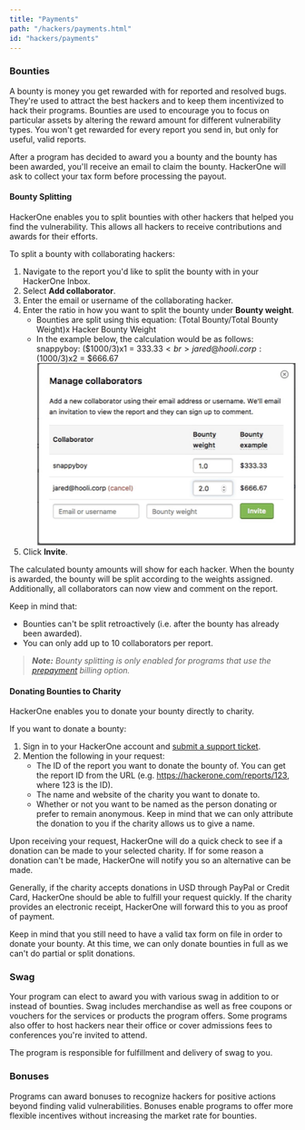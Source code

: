 ```yaml
---
title: "Payments"
path: "/hackers/payments.html"
id: "hackers/payments"
---
```


<style>
.contents {
  margin-left: 1.45rem;
  margin-right: 1.45rem;
  border-radius: 0.3em;
  width: 60%;
}
</style>

### Bounties

A bounty is money you get rewarded with for reported and resolved bugs. They're used to attract the best hackers and to keep them incentivized to hack their programs. Bounties are used to encourage you to focus on particular assets by altering the reward amount for different vulnerability types. You won't get rewarded for every report you send in, but only for useful, valid reports.

After a program has decided to award you a bounty and the bounty has been awarded, you'll receive an email to claim the bounty. HackerOne will ask to collect your tax form before processing the payout.

#### Bounty Splitting
HackerOne enables you to split bounties with other hackers that helped you find the vulnerability. This allows all hackers to receive contributions and awards for their efforts.

To split a bounty with collaborating hackers:
1. Navigate to the report you'd like to split the bounty with in your HackerOne Inbox.
2. Select <b>Add collaborator</b>.
3. Enter the email or username of the collaborating hacker.
4. Enter the ratio in how you want to split the bounty under <b>Bounty weight</b>.
   * Bounties are split using this equation: (Total Bounty/Total Bounty Weight)x Hacker Bounty Weight
   * In the example below, the calculation would be as follows:<br>snappyboy: ($1000/3)x1 = $333.33<br>jared@hooli.corp: ($1000/3)x2 = $666.67</br>
   ![bounty_split](./images/bounty_split.png)
5. Click <b>Invite</b>.

The calculated bounty amounts will show for each hacker. When the bounty is awarded, the bounty will be split according to the weights assigned. Additionally, all collaborators can now view and comment on the report.

Keep in mind that:
* Bounties can't be split retroactively (i.e. after the bounty has already been awarded).
* You can only add up to 10 collaborators per report.

><i><b>Note:</b> Bounty splitting is only enabled for programs that use the [prepayment](/programs/billing.html) billing option.</i>

#### Donating Bounties to Charity
HackerOne enables you to donate your bounty directly to charity.

If you want to donate a bounty:
1. Sign in to your HackerOne account and [submit a support ticket](https://support.hackerone.com/hc/en-us/requests/new).
2. Mention the following in your request:
   * The ID of the report you want to donate the bounty of. You can get the report ID from the URL (e.g. https://hackerone.com/reports/123, where 123 is the ID).
   * The name and website of the charity you want to donate to.
   * Whether or not you want to be named as the person donating or prefer to remain anonymous. Keep in mind that we can only attribute the donation to you if the charity allows us to give a name.

Upon receiving your request, HackerOne will do a quick check to see if a donation can be made to your selected charity. If for some reason a donation can't be made, HackerOne will notify you so an alternative can be made.

Generally, if the charity accepts donations in USD through PayPal or Credit Card, HackerOne should be able to fulfill your request quickly. If the charity provides an electronic receipt, HackerOne will forward this to you as proof of payment.

Keep in mind that you still need to have a valid tax form on file in order to donate your bounty. At this time, we can only donate bounties in full as we can't do partial or split donations.

### Swag

Your program can elect to award you with various swag in addition to or instead of bounties. Swag includes merchandise as well as free coupons or vouchers for the services or products the program offers. Some programs also offer to host hackers near their office or cover admissions fees to conferences you're invited to attend.

The program is responsible for fulfillment and delivery of swag to you.

### Bonuses

Programs can award bonuses to recognize hackers for positive actions beyond finding valid vulnerabilities. Bonuses enable programs to offer more flexible incentives without increasing the market rate for bounties.
